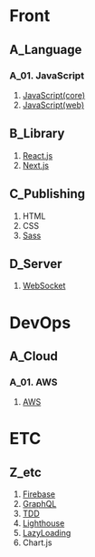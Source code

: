 # Front

## A_Language
### A_01. JavaScript
1. [JavaScript(core)](https://github.com/helloworldlabs-lecture-contents/A-1-1_JavaScript_core)
2. [JavaScript(web)](https://github.com/helloworldlabs-lecture-contents/A-1-2_JavaScript_web)

## B_Library
1. [React.js](https://github.com/helloworldlabs-lecture-contents/B-1_React.js)
2. [Next.js](https://github.com/helloworldlabs-lecture-contents/B-2_Next.js)

## C_Publishing
1. HTML
2. CSS
3. [Sass](https://github.com/helloworldlabs-lecture-contents/C-3_Sass)

## D_Server
1. [WebSocket](https://github.com/helloworldlabs-lecture-contents/D-1_WebSocket)

# DevOps

## A_Cloud
### A_01. AWS
1. [AWS](https://github.com/helloworldlabs-lecture-contents/A-1-1_AWS)

# ETC

## Z_etc
1. [Firebase](https://github.com/helloworldlabs-lecture-contents/Z-1_Firebase)
2. [GraphQL](https://github.com/helloworldlabs-lecture-contents/Z-2_GraphQL)
3. [TDD](https://github.com/helloworldlabs-lecture-contents/Z-3_TDD)
4. [Lighthouse](https://github.com/helloworldlabs-lecture-contents/Z-4_Lighthouse)
5. [LazyLoading](https://github.com/helloworldlabs-lecture-contents/Z-5_lazyloading)
6. Chart.js
